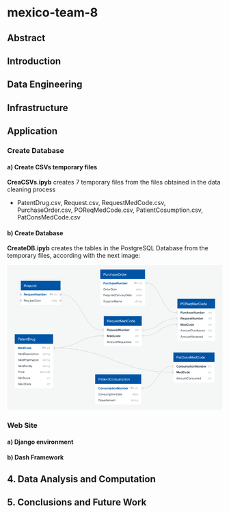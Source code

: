 # mexico-team-8
## Abstract
## Introduction
## Data Engineering
## Infrastructure
## Application
### Create Database
#### a) Create CSVs temporary files

**CreaCSVs.ipyb** creates 7 temporary files from the files obtained in the data cleaning process
- PatentDrug.csv, Request.csv, RequestMedCode.csv, PurchaseOrder.csv, POReqMedCode.csv, PatientCosumption.csv, PatConsMedCode.csv

#### b) Create Database

**CreateDB.ipyb** creates the tables in the PostgreSQL Database from the temporary files, according with the next image:

![alt text](CreateCSVsDB/DB%20design.png "Database")

### Web Site
#### a) Django environment

#### b) Dash Framework

## 4. Data Analysis and Computation
## 5. Conclusions and Future Work
